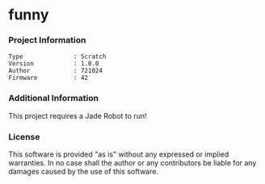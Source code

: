 funny
================



### Project Information
```
Type              : Scratch
Version           : 1.0.0
Author            : 721024
Firmware          : 42
```

### Additional Information
This project requires a Jade Robot to run!

### License
This software is provided "as is" without any expressed or implied warranties.  In no case shall the author or any contributors be liable for any damages caused by the use of this software.

